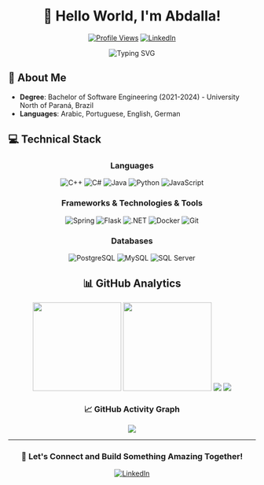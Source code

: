 <div align="center">
  
# 👋 Hello World, I'm Abdalla!

[![Profile Views](https://komarev.com/ghpvc/?username=Abdallah0101&color=blue&style=flat-square)](https://github.com/Abdallah0101)
[![LinkedIn](https://img.shields.io/badge/LinkedIn-Connect-blue?style=flat-square&logo=linkedin)](https://linkedin.com/in/abdshafy/)
</div>

<div align="center">
  <img src="https://readme-typing-svg.herokuapp.com?font=Fira+Code&pause=1000&color=2E9FD1&center=true&vCenter=true&width=435&lines=Software+Engineer;Always+Learning+%F0%9F%92%A1" alt="Typing SVG" />
</div>

## 🚀 About Me

- **Degree**: Bachelor of Software Engineering (2021-2024) - University North of Paraná, Brazil 
- **Languages**: Arabic, Portuguese, English, German

## 💻 Technical Stack

<div align="center">

### Languages
![C++](https://img.shields.io/badge/-C++-00599C?style=for-the-badge&logo=c%2B%2B&logoColor=white)
![C#](https://img.shields.io/badge/-C%23-239120?style=for-the-badge&logo=c-sharp&logoColor=white)
![Java](https://img.shields.io/badge/-Java-007396?style=for-the-badge&logo=java&logoColor=white)
![Python](https://img.shields.io/badge/-Python-3776AB?style=for-the-badge&logo=python&logoColor=white)
![JavaScript](https://img.shields.io/badge/-JavaScript-F7DF1E?style=for-the-badge&logo=javascript&logoColor=black)

### Frameworks & Technologies & Tools
![Spring](https://img.shields.io/badge/-Spring_Boot-6DB33F?style=for-the-badge&logo=spring&logoColor=white)
![Flask](https://img.shields.io/badge/-Flask-000000?style=for-the-badge&logo=flask&logoColor=white)
![.NET](https://img.shields.io/badge/-.NET-512BD4?style=for-the-badge&logo=.net&logoColor=white)
![Docker](https://img.shields.io/badge/-Docker-2496ED?style=for-the-badge&logo=docker&logoColor=white)
![Git](https://img.shields.io/badge/-Git-F05032?style=for-the-badge&logo=git&logoColor=white)

### Databases
![PostgreSQL](https://img.shields.io/badge/-PostgreSQL-336791?style=for-the-badge&logo=postgresql&logoColor=white)
![MySQL](https://img.shields.io/badge/-MySQL-4479A1?style=for-the-badge&logo=mysql&logoColor=white)
![SQL Server](https://img.shields.io/badge/-SQL_Server-CC2927?style=for-the-badge&logo=microsoft-sql-server&logoColor=white)

## 📊 GitHub Analytics

<div align="center">
  <img height="180em" src="https://github-readme-stats.vercel.app/api?username=Abdallah0101&show_icons=true&theme=tokyonight&include_all_commits=true&count_private=true"/>
  <img height="180em" src="https://github-readme-stats.vercel.app/api/top-langs/?username=Abdallah0101&layout=compact&langs_count=7&theme=tokyonight"/>
  <img src="https://github-readme-activity-graph.vercel.app/graph?username=Abdallah0101&theme=tokyo-night&hide_border=true">
  <img src="https://github-readme-stats.vercel.app/api/wakatime?username=your_wakatime_username&theme=tokyonight&layout=compact">

</div>

### 📈 GitHub Activity Graph
<div align="center">
  <img src="https://github-readme-activity-graph.vercel.app/graph?username=Abdallah0101&theme=tokyo-night&hide_border=true">
</div>

---

<div align="center">
  
### 🤝 Let's Connect and Build Something Amazing Together!

[![LinkedIn](https://img.shields.io/badge/LinkedIn-%230077B5.svg?&style=for-the-badge&logo=linkedin&logoColor=white)](https://linkedin.com/in/abdallahshafy)

</div>
